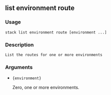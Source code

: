 ## list environment route

### Usage

`stack list environment route [environment ...]`

### Description


	List the routes for one or more environments

	

### Arguments

* `{environment}`

   Zero, one or more environments.



